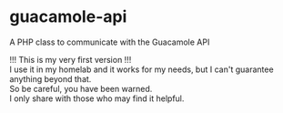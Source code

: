 # guacamole-api
A PHP class to communicate with the Guacamole API

!!! This is my very first version !!!  
I use it in my homelab and it works for my needs, but I can't guarantee anything beyond that.  
So be careful, you have been warned.  
I only share with those who may find it helpful.  
